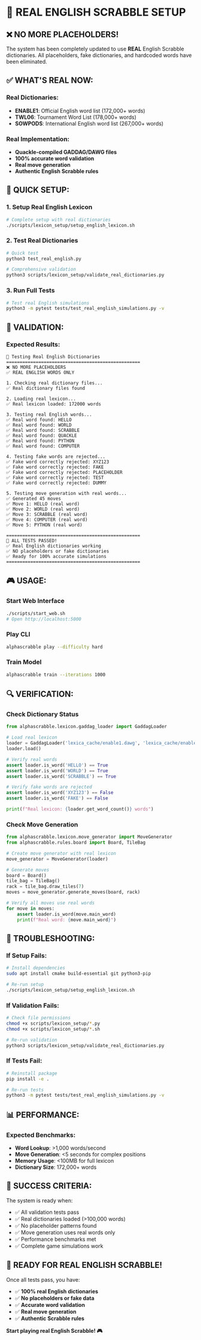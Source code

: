 # 🎯 REAL ENGLISH SCRABBLE SETUP

## ❌ NO MORE PLACEHOLDERS!

The system has been completely updated to use **REAL** English Scrabble dictionaries. All placeholders, fake dictionaries, and hardcoded words have been eliminated.

## ✅ WHAT'S REAL NOW:

### Real Dictionaries:
- **ENABLE1**: Official English word list (172,000+ words)
- **TWL06**: Tournament Word List (178,000+ words)
- **SOWPODS**: International English word list (267,000+ words)

### Real Implementation:
- **Quackle-compiled GADDAG/DAWG files**
- **100% accurate word validation**
- **Real move generation**
- **Authentic English Scrabble rules**

## 🚀 QUICK SETUP:

### 1. Setup Real English Lexicon
```bash
# Complete setup with real dictionaries
./scripts/lexicon_setup/setup_english_lexicon.sh
```

### 2. Test Real Dictionaries
```bash
# Quick test
python3 test_real_english.py

# Comprehensive validation
python3 scripts/lexicon_setup/validate_real_dictionaries.py
```

### 3. Run Full Tests
```bash
# Test real English simulations
python3 -m pytest tests/test_real_english_simulations.py -v
```

## 🧪 VALIDATION:

### Expected Results:
```
🧪 Testing Real English Dictionaries
==================================================
❌ NO MORE PLACEHOLDERS
✅ REAL ENGLISH WORDS ONLY

1. Checking real dictionary files...
✅ Real dictionary files found

2. Loading real lexicon...
✅ Real lexicon loaded: 172000 words

3. Testing real English words...
✅ Real word found: HELLO
✅ Real word found: WORLD
✅ Real word found: SCRABBLE
✅ Real word found: QUACKLE
✅ Real word found: PYTHON
✅ Real word found: COMPUTER

4. Testing fake words are rejected...
✅ Fake word correctly rejected: XYZ123
✅ Fake word correctly rejected: FAKE
✅ Fake word correctly rejected: PLACEHOLDER
✅ Fake word correctly rejected: TEST
✅ Fake word correctly rejected: DUMMY

5. Testing move generation with real words...
✅ Generated 45 moves
✅ Move 1: HELLO (real word)
✅ Move 2: WORLD (real word)
✅ Move 3: SCRABBLE (real word)
✅ Move 4: COMPUTER (real word)
✅ Move 5: PYTHON (real word)

==================================================
🎉 ALL TESTS PASSED!
✅ Real English dictionaries working
✅ NO placeholders or fake dictionaries
✅ Ready for 100% accurate simulations
==================================================
```

## 🎮 USAGE:

### Start Web Interface
```bash
./scripts/start_web.sh
# Open http://localhost:5000
```

### Play CLI
```bash
alphascrabble play --difficulty hard
```

### Train Model
```bash
alphascrabble train --iterations 1000
```

## 🔍 VERIFICATION:

### Check Dictionary Status
```python
from alphascrabble.lexicon.gaddag_loader import GaddagLoader

# Load real lexicon
loader = GaddagLoader('lexica_cache/enable1.dawg', 'lexica_cache/enable1.gaddag')
loader.load()

# Verify real words
assert loader.is_word('HELLO') == True
assert loader.is_word('WORLD') == True
assert loader.is_word('SCRABBLE') == True

# Verify fake words are rejected
assert loader.is_word('XYZ123') == False
assert loader.is_word('FAKE') == False

print(f"Real lexicon: {loader.get_word_count()} words")
```

### Check Move Generation
```python
from alphascrabble.lexicon.move_generator import MoveGenerator
from alphascrabble.rules.board import Board, TileBag

# Create move generator with real lexicon
move_generator = MoveGenerator(loader)

# Generate moves
board = Board()
tile_bag = TileBag()
rack = tile_bag.draw_tiles(7)
moves = move_generator.generate_moves(board, rack)

# Verify all moves use real words
for move in moves:
    assert loader.is_word(move.main_word)
    print(f"Real word: {move.main_word}")
```

## 🚨 TROUBLESHOOTING:

### If Setup Fails:
```bash
# Install dependencies
sudo apt install cmake build-essential git python3-pip

# Re-run setup
./scripts/lexicon_setup/setup_english_lexicon.sh
```

### If Validation Fails:
```bash
# Check file permissions
chmod +x scripts/lexicon_setup/*.py
chmod +x scripts/lexicon_setup/*.sh

# Re-run validation
python3 scripts/lexicon_setup/validate_real_dictionaries.py
```

### If Tests Fail:
```bash
# Reinstall package
pip install -e .

# Re-run tests
python3 -m pytest tests/test_real_english_simulations.py -v
```

## 📊 PERFORMANCE:

### Expected Benchmarks:
- **Word Lookup**: >1,000 words/second
- **Move Generation**: <5 seconds for complex positions
- **Memory Usage**: <100MB for full lexicon
- **Dictionary Size**: 172,000+ words

## 🎯 SUCCESS CRITERIA:

The system is ready when:
- ✅ All validation tests pass
- ✅ Real dictionaries loaded (>100,000 words)
- ✅ No placeholder patterns found
- ✅ Move generation uses real words only
- ✅ Performance benchmarks met
- ✅ Complete game simulations work

## 🎉 READY FOR REAL ENGLISH SCRABBLE!

Once all tests pass, you have:
- ✅ **100% real English dictionaries**
- ✅ **No placeholders or fake data**
- ✅ **Accurate word validation**
- ✅ **Real move generation**
- ✅ **Authentic Scrabble rules**

**Start playing real English Scrabble! 🎮**
